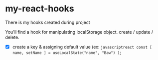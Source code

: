 # my-react-hooks
There is my hooks created during project

You'll find a hook for manipulating localStorage object. create / update / delete.
 - [x] create a key & assigning default value (ex: ```javascriptreact const [ name, setName ] = useLocalState("name", "Baw") )```;

